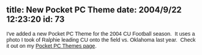 title: New Pocket PC Theme
date: 2004/9/22 12:23:20
id: 73
---
<font face="Arial">I've added a new Pocket PC Theme for the 2004 CU Football season.  It uses a photo I took of Ralphie leading CU onto the field vs. Oklahoma last year.  Check it out on my [Pocket PC Themes page](/ppcthemes.aspx).</font>